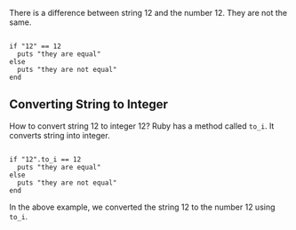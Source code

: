 There is a difference between
string 12 and the number 12.
They are not the same.

<Editor lang="ruby">
<code>
if "12" == 12
  puts "they are equal"
else
  puts "they are not equal"
end
</code>
</Editor>

## Converting String to Integer

How to convert string 12 to integer 12?
Ruby has a method called `to_i`.
It converts string into integer.

<Editor lang="ruby">
<code>
if "12".to_i == 12
  puts "they are equal"
else
  puts "they are not equal"
end
</code>
</Editor>

In the above example, we converted
the string 12 to the number 12
using `to_i`.